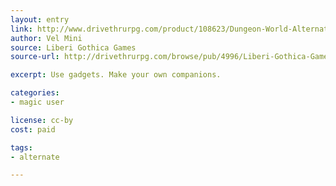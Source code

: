 ```yaml
---
layout: entry
link: http://www.drivethrurpg.com/product/108623/Dungeon-World-Alternative-Playbooks
author: Vel Mini
source: Liberi Gothica Games
source-url: http://drivethrurpg.com/browse/pub/4996/Liberi-Gothica-Games

excerpt: Use gadgets. Make your own companions.

categories:
- magic user

license: cc-by
cost: paid

tags:
- alternate

---
```

